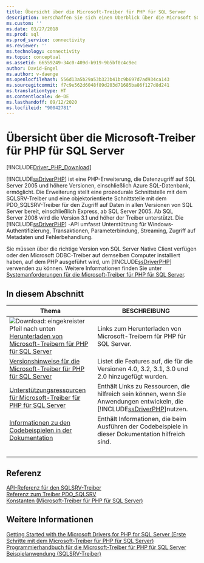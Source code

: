 ```yaml
---
title: Übersicht über die Microsoft-Treiber für PHP für SQL Server
description: Verschaffen Sie sich einen Überblick über die Microsoft SQLSRV- und PDO_SQSRV-Treiber für PHP für SQL Server und erfahren Sie, wie Sie diese in einer PHP-Anwendung für den Zugriff auf Datenbanken verwenden können.
ms.custom: ''
ms.date: 03/27/2018
ms.prod: sql
ms.prod_service: connectivity
ms.reviewer: ''
ms.technology: connectivity
ms.topic: conceptual
ms.assetid: 66559249-34c0-409d-b919-9b5bf0c4c9ec
author: David-Engel
ms.author: v-daenge
ms.openlocfilehash: 556d13a5b29a53b323b41bc9b697d7ad934ca143
ms.sourcegitcommit: f7c9e562d6048f89d203d71685ba86f127d8d241
ms.translationtype: HT
ms.contentlocale: de-DE
ms.lasthandoff: 09/12/2020
ms.locfileid: "90042781"
---
```

# <a name="overview-of-the-microsoft-drivers-for-php-for-sql-server"></a>Übersicht über die Microsoft-Treiber für PHP für SQL Server

[!INCLUDE[Driver_PHP_Download](../../includes/driver_php_download.md)]

[!INCLUDE[ssDriverPHP](../../includes/ssdriverphp_md.md)] ist eine PHP-Erweiterung, die Datenzugriff auf SQL Server 2005 und höhere Versionen, einschließlich Azure SQL-Datenbank, ermöglicht. Die Erweiterung stellt eine prozedurale Schnittstelle mit dem SQLSRV-Treiber und eine objektorientierte Schnittstelle mit dem PDO_SQLSRV-Treiber für den Zugriff auf Daten in allen Versionen von SQL Server bereit, einschließlich Express, ab SQL Server 2005. Ab SQL Server 2008 wird die Version 3.1 und höher der Treiber unterstützt. Die [!INCLUDE[ssDriverPHP](../../includes/ssdriverphp_md.md)] -API umfasst Unterstützung für Windows-Authentifizierung, Transaktionen, Parameterbindung, Streaming, Zugriff auf Metadaten und Fehlerbehandlung.  
  
Sie müssen über die richtige Version von SQL Server Native Client verfügen oder den Microsoft ODBC-Treiber auf demselben Computer installiert haben, auf dem PHP ausgeführt wird, um [!INCLUDE[ssDriverPHP](../../includes/ssdriverphp_md.md)] verwenden zu können.  Weitere Informationen finden Sie unter [Systemanforderungen für die Microsoft-Treiber für PHP für SQL Server](../../connect/php/system-requirements-for-the-php-sql-driver.md).  
  
## <a name="in-this-section"></a>In diesem Abschnitt  
  
|Thema|BESCHREIBUNG|  
|---------|---------------|  
| ![Download: eingekreister Pfeil nach unten](../../ssms/media/download-icon.png)[ Herunterladen von Microsoft-Treibern für PHP für SQL Server](download-drivers-php-sql-server.md) | Links zum Herunterladen von Microsoft-Treibern für PHP für SQL Server. |
|[Versionshinweise für die Microsoft-Treiber für PHP für SQL Server](../../connect/php/release-notes-php-sql-driver.md)|Listet die Features auf, die für die Versionen 4.0, 3.2, 3.1, 3.0 und 2.0 hinzugefügt wurden.|  
|[Unterstützungsressourcen für Microsoft-Treiber für PHP für SQL Server](../../connect/php/support-resources-for-the-php-sql-driver.md)|Enthält Links zu Ressourcen, die hilfreich sein können, wenn Sie Anwendungen entwickeln, die [!INCLUDE[ssDriverPHP](../../includes/ssdriverphp_md.md)]nutzen.|  
|[Informationen zu den Codebeispielen in der Dokumentation](../../connect/php/about-code-examples-in-the-documentation.md)|Enthält Informationen, die beim Ausführen der Codebeispiele in dieser Dokumentation hilfreich sind.|  
| &nbsp; | &nbsp; |

## <a name="reference"></a>Referenz

[API-Referenz für den SQLSRV-Treiber](../../connect/php/sqlsrv-driver-api-reference.md)  
[Referenz zum Treiber PDO_SQLSRV](../../connect/php/pdo-sqlsrv-driver-reference.md)  
[Konstanten &#40;Microsoft-Treiber für PHP für SQL Server&#41;](../../connect/php/constants-microsoft-drivers-for-php-for-sql-server.md)  

## <a name="see-also"></a>Weitere Informationen

[Getting Started with the Microsoft Drivers for PHP for SQL Server (Erste Schritte mit dem Microsoft-Treiber für PHP für SQL Server)](../../connect/php/getting-started-with-the-php-sql-driver.md)  
[Programmierhandbuch für die Microsoft-Treiber für PHP für SQL Server](../../connect/php/programming-guide-for-php-sql-driver.md)  
[Beispielanwendung &#40;SQLSRV-Treiber&#41;](../../connect/php/example-application-sqlsrv-driver.md)  
